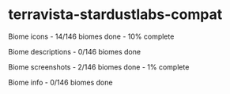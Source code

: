 # terravista-stardustlabs-compat

Biome icons - 14/146 biomes done - 10% complete

Biome descriptions - 0/146 biomes done

Biome screenshots - 2/146 biomes done - 1% complete

Biome info - 0/146 biomes done
